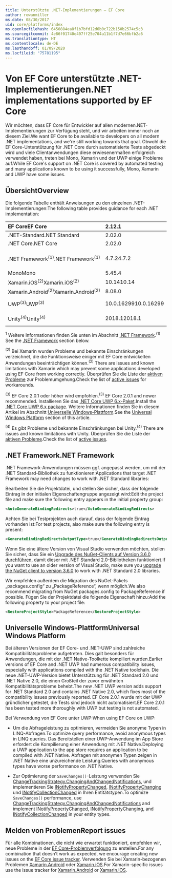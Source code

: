 ```yaml
---
title: Unterstützte .NET-Implementierungen – EF Core
author: rowanmiller
ms.date: 08/30/2017
uid: core/platforms/index
ms.openlocfilehash: 6450884ea8f1b7bfd12d6b0c722b150b2574c5c3
ms.sourcegitcommit: 4e86f01740e407ff25e704a11b1f7d7e66bfb2a6
ms.translationtype: HT
ms.contentlocale: de-DE
ms.lasthandoff: 01/09/2020
ms.locfileid: "75781195"
---
```

# <a name="net-implementations-supported-by-ef-core"></a><span data-ttu-id="c9712-102">Von EF Core unterstützte .NET-Implementierungen</span><span class="sxs-lookup"><span data-stu-id="c9712-102">.NET implementations supported by EF Core</span></span>

<span data-ttu-id="c9712-103">Wir möchten, dass EF Core für Entwickler auf allen modernen.NET-Implementierungen zur Verfügung steht, und wir arbeiten immer noch an diesem Ziel.</span><span class="sxs-lookup"><span data-stu-id="c9712-103">We want EF Core to be available to developers on all modern .NET implementations, and we're still working towards that goal.</span></span> <span data-ttu-id="c9712-104">Obwohl die EF Core-Unterstützung für .NET Core durch automatisierte Tests abgedeckt wird und viele Clientanwendungen diese erwiesenermaßen erfolgreich verwendet haben, treten bei Mono, Xamarin und der UWP einige Probleme auf.</span><span class="sxs-lookup"><span data-stu-id="c9712-104">While EF Core's support on .NET Core is covered by automated testing and many applications known to be using it successfully, Mono, Xamarin and UWP have some issues.</span></span>

## <a name="overview"></a><span data-ttu-id="c9712-105">Übersicht</span><span class="sxs-lookup"><span data-stu-id="c9712-105">Overview</span></span>

<span data-ttu-id="c9712-106">Die folgende Tabelle enthält Anweisungen zu den einzelnen .NET-Implementierungen:</span><span class="sxs-lookup"><span data-stu-id="c9712-106">The following table provides guidance for each .NET implementation:</span></span>

| <span data-ttu-id="c9712-107">EF Core</span><span class="sxs-lookup"><span data-stu-id="c9712-107">EF Core</span></span>                       | <span data-ttu-id="c9712-108">2.1</span><span class="sxs-lookup"><span data-stu-id="c9712-108">2.1</span></span>        | <span data-ttu-id="c9712-109">3.0</span><span class="sxs-lookup"><span data-stu-id="c9712-109">3.0</span></span>             | <span data-ttu-id="c9712-110">3.1</span><span class="sxs-lookup"><span data-stu-id="c9712-110">3.1</span></span>        |
|:------------------------------|:-----------|:----------------|:-----------|
| <span data-ttu-id="c9712-111">.NET-Standard</span><span class="sxs-lookup"><span data-stu-id="c9712-111">.NET Standard</span></span>                 | <span data-ttu-id="c9712-112">2.0</span><span class="sxs-lookup"><span data-stu-id="c9712-112">2.0</span></span>        | <span data-ttu-id="c9712-113">2.1</span><span class="sxs-lookup"><span data-stu-id="c9712-113">2.1</span></span>             | <span data-ttu-id="c9712-114">2.0</span><span class="sxs-lookup"><span data-stu-id="c9712-114">2.0</span></span>        |
| <span data-ttu-id="c9712-115">.NET Core</span><span class="sxs-lookup"><span data-stu-id="c9712-115">.NET Core</span></span>                     | <span data-ttu-id="c9712-116">2.0</span><span class="sxs-lookup"><span data-stu-id="c9712-116">2.0</span></span>        | <span data-ttu-id="c9712-117">3.0</span><span class="sxs-lookup"><span data-stu-id="c9712-117">3.0</span></span>             | <span data-ttu-id="c9712-118">2.0</span><span class="sxs-lookup"><span data-stu-id="c9712-118">2.0</span></span>        |
| <span data-ttu-id="c9712-119">.NET Framework<sup>(1)</sup></span><span class="sxs-lookup"><span data-stu-id="c9712-119">.NET Framework<sup>(1)</sup></span></span>  | <span data-ttu-id="c9712-120">4.7.2</span><span class="sxs-lookup"><span data-stu-id="c9712-120">4.7.2</span></span>      | <span data-ttu-id="c9712-121">(Nicht unterstützt)</span><span class="sxs-lookup"><span data-stu-id="c9712-121">(not supported)</span></span> | <span data-ttu-id="c9712-122">4.7.2</span><span class="sxs-lookup"><span data-stu-id="c9712-122">4.7.2</span></span>      |
| <span data-ttu-id="c9712-123">Mono</span><span class="sxs-lookup"><span data-stu-id="c9712-123">Mono</span></span>                          | <span data-ttu-id="c9712-124">5.4</span><span class="sxs-lookup"><span data-stu-id="c9712-124">5.4</span></span>        | <span data-ttu-id="c9712-125">6.4</span><span class="sxs-lookup"><span data-stu-id="c9712-125">6.4</span></span>             | <span data-ttu-id="c9712-126">5.4</span><span class="sxs-lookup"><span data-stu-id="c9712-126">5.4</span></span>        |
| <span data-ttu-id="c9712-127">Xamarin.iOS<sup>(2)</sup></span><span class="sxs-lookup"><span data-stu-id="c9712-127">Xamarin.iOS<sup>(2)</sup></span></span>     | <span data-ttu-id="c9712-128">10.14</span><span class="sxs-lookup"><span data-stu-id="c9712-128">10.14</span></span>      | <span data-ttu-id="c9712-129">12.16</span><span class="sxs-lookup"><span data-stu-id="c9712-129">12.16</span></span>           | <span data-ttu-id="c9712-130">10.14</span><span class="sxs-lookup"><span data-stu-id="c9712-130">10.14</span></span>      |
| <span data-ttu-id="c9712-131">Xamarin.Android<sup>(2)</sup></span><span class="sxs-lookup"><span data-stu-id="c9712-131">Xamarin.Android<sup>(2)</sup></span></span> | <span data-ttu-id="c9712-132">8.0</span><span class="sxs-lookup"><span data-stu-id="c9712-132">8.0</span></span>        | <span data-ttu-id="c9712-133">10.0</span><span class="sxs-lookup"><span data-stu-id="c9712-133">10.0</span></span>            | <span data-ttu-id="c9712-134">8.0</span><span class="sxs-lookup"><span data-stu-id="c9712-134">8.0</span></span>        |
| <span data-ttu-id="c9712-135">UWP<sup>(3)</sup></span><span class="sxs-lookup"><span data-stu-id="c9712-135">UWP<sup>(3)</sup></span></span>             | <span data-ttu-id="c9712-136">10.0.16299</span><span class="sxs-lookup"><span data-stu-id="c9712-136">10.0.16299</span></span> | <span data-ttu-id="c9712-137">Wird nachgeliefert.</span><span class="sxs-lookup"><span data-stu-id="c9712-137">TBD</span></span>             | <span data-ttu-id="c9712-138">10.0.16299</span><span class="sxs-lookup"><span data-stu-id="c9712-138">10.0.16299</span></span> |
| <span data-ttu-id="c9712-139">Unity<sup>(4)</sup></span><span class="sxs-lookup"><span data-stu-id="c9712-139">Unity<sup>(4)</sup></span></span>           | <span data-ttu-id="c9712-140">2018.1</span><span class="sxs-lookup"><span data-stu-id="c9712-140">2018.1</span></span>     | <span data-ttu-id="c9712-141">Wird nachgeliefert.</span><span class="sxs-lookup"><span data-stu-id="c9712-141">TBD</span></span>             | <span data-ttu-id="c9712-142">2018.1</span><span class="sxs-lookup"><span data-stu-id="c9712-142">2018.1</span></span>     |

<span data-ttu-id="c9712-143"><sup>1</sup> Weitere Informationen finden Sie unten im Abschnitt [.NET Framework](#net-framework).</span><span class="sxs-lookup"><span data-stu-id="c9712-143"><sup>(1)</sup> See the [.NET Framework](#net-framework) section below.</span></span>

<span data-ttu-id="c9712-144"><sup>(2)</sup> Bei Xamarin wurden Probleme und bekannte Einschränkungen verzeichnet, die die Funktionsweise einiger mit EF Core entwickelten Anwendungen beeinträchtigen können.</span><span class="sxs-lookup"><span data-stu-id="c9712-144"><sup>(2)</sup> There are issues and known limitations with Xamarin which may prevent some applications developed using EF Core from working correctly.</span></span> <span data-ttu-id="c9712-145">Überprüfen Sie die Liste der [aktiven Probleme](https://github.com/aspnet/entityframeworkCore/issues?q=is%3Aopen+is%3Aissue+label%3Aarea-xamarin) zur Problemumgehung.</span><span class="sxs-lookup"><span data-stu-id="c9712-145">Check the list of [active issues](https://github.com/aspnet/entityframeworkCore/issues?q=is%3Aopen+is%3Aissue+label%3Aarea-xamarin) for workarounds.</span></span>

<span data-ttu-id="c9712-146"><sup>(3)</sup> EF Core 2.0.1 oder höher wird empfohlen.</span><span class="sxs-lookup"><span data-stu-id="c9712-146"><sup>(3)</sup> EF Core 2.0.1 and newer recommended.</span></span> <span data-ttu-id="c9712-147">Installieren Sie das [.NET Core UWP 6.x-Paket](https://www.nuget.org/packages/Microsoft.NETCore.UniversalWindowsPlatform/).</span><span class="sxs-lookup"><span data-stu-id="c9712-147">Install the [.NET Core UWP 6.x package](https://www.nuget.org/packages/Microsoft.NETCore.UniversalWindowsPlatform/).</span></span> <span data-ttu-id="c9712-148">Weitere Informationen finden Sie in diesem Artikel im Abschnitt [Universelle Windows-Plattform](#universal-windows-platform).</span><span class="sxs-lookup"><span data-stu-id="c9712-148">See the [Universal Windows Platform](#universal-windows-platform) section of this article.</span></span>

<span data-ttu-id="c9712-149"><sup>(4)</sup> Es gibt Probleme und bekannte Einschränkungen bei Unity.</span><span class="sxs-lookup"><span data-stu-id="c9712-149"><sup>(4)</sup> There are issues and known limitations with Unity.</span></span> <span data-ttu-id="c9712-150">Überprüfen Sie die Liste der [aktiven Probleme](https://github.com/aspnet/entityframeworkCore/issues?q=is%3Aopen+is%3Aissue+label%3Aarea-unity).</span><span class="sxs-lookup"><span data-stu-id="c9712-150">Check the list of [active issues](https://github.com/aspnet/entityframeworkCore/issues?q=is%3Aopen+is%3Aissue+label%3Aarea-unity).</span></span>

## <a name="net-framework"></a><span data-ttu-id="c9712-151">.NET Framework</span><span class="sxs-lookup"><span data-stu-id="c9712-151">.NET Framework</span></span>

<span data-ttu-id="c9712-152">.NET Framework-Anwendungen müssen ggf. angepasst werden, um mit der .NET Standard-Bibliothek zu funktionieren:</span><span class="sxs-lookup"><span data-stu-id="c9712-152">Applications that target .NET Framework may need changes to work with .NET Standard libraries:</span></span>

<span data-ttu-id="c9712-153">Bearbeiten Sie die Projektdatei, und stellen Sie sicher, dass der folgende Eintrag in der initialen Eigenschaftengruppe angezeigt wird:</span><span class="sxs-lookup"><span data-stu-id="c9712-153">Edit the project file and make sure the following entry appears in the initial property group:</span></span>

``` xml
<AutoGenerateBindingRedirects>true</AutoGenerateBindingRedirects>
```

<span data-ttu-id="c9712-154">Achten Sie bei Testprojekten auch darauf, dass der folgende Eintrag vorhanden ist:</span><span class="sxs-lookup"><span data-stu-id="c9712-154">For test projects, also make sure the following entry is present:</span></span>

``` xml
<GenerateBindingRedirectsOutputType>true</GenerateBindingRedirectsOutputType>
```

<span data-ttu-id="c9712-155">Wenn Sie eine ältere Version von Visual Studio verwenden möchten, stellen Sie sicher, dass Sie ein [Upgrade des NuGet-Clients auf Version 3.6.0 durchführen](https://www.nuget.org/downloads), damit dieser mit .NET Standard 2.0-Bibliotheken funktioniert.</span><span class="sxs-lookup"><span data-stu-id="c9712-155">If you want to use an older version of Visual Studio, make sure you [upgrade the NuGet client to version 3.6.0](https://www.nuget.org/downloads) to work with .NET Standard 2.0 libraries.</span></span>

<span data-ttu-id="c9712-156">Wir empfehlen außerdem die Migration des NuGet-Pakets „packages.config“ zu „PackageReference“, wenn möglich.</span><span class="sxs-lookup"><span data-stu-id="c9712-156">We also recommend migrating from NuGet packages.config to PackageReference if possible.</span></span> <span data-ttu-id="c9712-157">Fügen Sie der Projektdatei die folgende Eigenschaft hinzu:</span><span class="sxs-lookup"><span data-stu-id="c9712-157">Add the following property to your project file:</span></span>

``` xml
<RestoreProjectStyle>PackageReference</RestoreProjectStyle>
```

## <a name="universal-windows-platform"></a><span data-ttu-id="c9712-158">Universelle Windows-Plattform</span><span class="sxs-lookup"><span data-stu-id="c9712-158">Universal Windows Platform</span></span>

<span data-ttu-id="c9712-159">Bei älteren Versionen der EF Core- und .NET-UWP sind zahlreiche Kompatibilitätsprobleme aufgetreten. Dies galt besonders für Anwendungen, die mit der .NET Native-Toolkette kompiliert wurden.</span><span class="sxs-lookup"><span data-stu-id="c9712-159">Earlier versions of EF Core and .NET UWP had numerous compatibility issues, especially with applications compiled with the .NET Native toolchain.</span></span> <span data-ttu-id="c9712-160">Die neue .NET-UWP-Version bietet Unterstützung für .NET Standard 2.0 und .NET Native 2.0, die einen Großteil der zuvor erwähnten Kompatibilitätsprobleme behebt.</span><span class="sxs-lookup"><span data-stu-id="c9712-160">The new .NET UWP version adds support for .NET Standard 2.0 and contains .NET Native 2.0, which fixes most of the compatibility issues previously reported.</span></span> <span data-ttu-id="c9712-161">EF Core 2.0.1 wurde mit der UWP gründlicher getestet, die Tests sind jedoch nicht automatisiert.</span><span class="sxs-lookup"><span data-stu-id="c9712-161">EF Core 2.0.1 has been tested more thoroughly with UWP but testing is not automated.</span></span>

<span data-ttu-id="c9712-162">Bei Verwendung von EF Core unter UWP:</span><span class="sxs-lookup"><span data-stu-id="c9712-162">When using EF Core on UWP:</span></span>

* <span data-ttu-id="c9712-163">Um die Abfrageleistung zu optimieren, vermeiden Sie anonyme Typen in LINQ-Abfragen.</span><span class="sxs-lookup"><span data-stu-id="c9712-163">To optimize query performance, avoid anonymous types in LINQ queries.</span></span> <span data-ttu-id="c9712-164">Das Bereitstellen einer UWP-Anwendung im App Store erfordert die Kompilierung einer Anwendung mit .NET Native.</span><span class="sxs-lookup"><span data-stu-id="c9712-164">Deploying a UWP application to the app store requires an application to be compiled with .NET Native.</span></span> <span data-ttu-id="c9712-165">Abfragen mit anonymen Typen zeigen in .NET Native eine unzureichende Leistung.</span><span class="sxs-lookup"><span data-stu-id="c9712-165">Queries with anonymous types have worse performance on .NET Native.</span></span>

* <span data-ttu-id="c9712-166">Zur Optimierung der `SaveChanges()`-Leistung verwenden Sie [ChangeTrackingStrategy.ChangingAndChangedNotifications](/dotnet/api/microsoft.entityframeworkcore.changetrackingstrategy), und implementieren Sie [INotifyPropertyChanged](https://msdn.microsoft.com/library/system.componentmodel.inotifypropertychanged.aspx), [INotifyPropertyChanging](https://msdn.microsoft.com/library/system.componentmodel.inotifypropertychanging.aspx) und [INotifyCollectionChanged](https://msdn.microsoft.com/library/system.collections.specialized.inotifycollectionchanged.aspx) in Ihren Entitätstypen.</span><span class="sxs-lookup"><span data-stu-id="c9712-166">To optimize `SaveChanges()` performance, use [ChangeTrackingStrategy.ChangingAndChangedNotifications](/dotnet/api/microsoft.entityframeworkcore.changetrackingstrategy) and implement [INotifyPropertyChanged](https://msdn.microsoft.com/library/system.componentmodel.inotifypropertychanged.aspx), [INotifyPropertyChanging](https://msdn.microsoft.com/library/system.componentmodel.inotifypropertychanging.aspx), and [INotifyCollectionChanged](https://msdn.microsoft.com/library/system.collections.specialized.inotifycollectionchanged.aspx) in your entity types.</span></span>

## <a name="report-issues"></a><span data-ttu-id="c9712-167">Melden von Problemen</span><span class="sxs-lookup"><span data-stu-id="c9712-167">Report issues</span></span>

<span data-ttu-id="c9712-168">Für alle Kombinationen, die nicht wie erwartet funktioniert, empfehlen wir, neue Probleme in der [EF Core-Problemverfolgung](https://github.com/aspnet/entityframeworkcore/issues/new) zu erstellen.</span><span class="sxs-lookup"><span data-stu-id="c9712-168">For any combination that doesn’t work as expected, we encourage creating new issues on the [EF Core issue tracker](https://github.com/aspnet/entityframeworkcore/issues/new).</span></span> <span data-ttu-id="c9712-169">Verwenden Sie bei Xamarin-bezogenen Problemen [Xamarin.Android](https://github.com/xamarin/xamarin-android/issues/new) oder [Xamarin.iOS](https://github.com/xamarin/xamarin-macios/issues/new).</span><span class="sxs-lookup"><span data-stu-id="c9712-169">For Xamarin-specific issues use the issue tracker for [Xamarin.Android](https://github.com/xamarin/xamarin-android/issues/new) or [Xamarin.iOS](https://github.com/xamarin/xamarin-macios/issues/new).</span></span>

